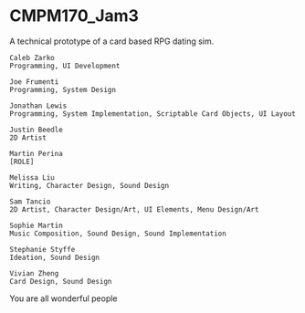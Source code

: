 # CMPM170_Jam3
A technical prototype of a card based RPG dating sim.
    
    Caleb Zarko                
    Programming, UI Development
    
    Joe Frumenti 
    Programming, System Design             

    Jonathan Lewis
    Programming, System Implementation, Scriptable Card Objects, UI Layout

    Justin Beedle            
    2D Artist

    Martin Perina            
    [ROLE]

    Melissa Liu
    Writing, Character Design, Sound Design

    Sam Tancio                   
    2D Artist, Character Design/Art, UI Elements, Menu Design/Art

    Sophie Martin             
    Music Composition, Sound Design, Sound Implementation

    Stephanie Styffe        
    Ideation, Sound Design

    Vivian Zheng
    Card Design, Sound Design
    
    
    
    
    
    
    
    
    
    
You are all wonderful people
